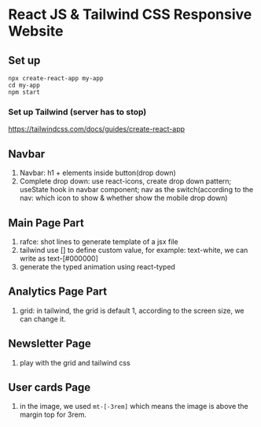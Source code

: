 # React JS & Tailwind CSS Responsive Website

## Set up

```
npx create-react-app my-app
cd my-app
npm start
```

### Set up Tailwind (server has to stop)

https://tailwindcss.com/docs/guides/create-react-app

## Navbar

1. Navbar: h1 + elements inside button(drop down)
2. Complete drop down: use react-icons, create drop down pattern; useState hook in navbar component; nav as the switch(according to the nav: which icon to show & whether show the mobile drop down)

## Main Page Part

1. rafce: shot lines to generate template of a jsx file
2. tailwind use [] to define custom value, for example: text-white, we can write as text-[#000000]
3. generate the typed animation using react-typed

## Analytics Page Part

1. grid: in tailwind, the grid is default 1, according to the screen size, we can change it.

## Newsletter Page

1. play with the grid and tailwind css

## User cards Page

1. in the image, we used
   `mt-[-3rem]`
   which means the image is above the margin top for 3rem.
